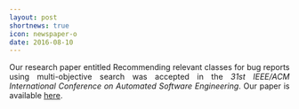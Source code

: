 ```yaml
---
layout: post
shortnews: true
icon: newspaper-o
date: 2016-08-10
---
```

<p style="text-align:justify">
Our research paper entitled Recommending relevant classes for bug reports using multi-objective search was accepted in the <i>31st IEEE/ACM International Conference on Automated Software Engineering</i>. Our paper is available <a href="https://arxiv.org/abs/1807.05843" target="_blank">here</a>.	
</p>
